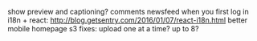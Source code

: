 show preview and captioning?
comments
newsfeed when you first log in
i18n + react: http://blog.getsentry.com/2016/01/07/react-i18n.html
better mobile homepage
s3 fixes: upload one at a time? up to 8?
